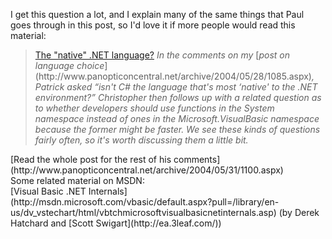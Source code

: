 I get this question a lot, and I explain many of the same things that Paul goes through in this post, so I'd love it if more people would read this material:

<blockquote dir="ltr" style="MARGIN-RIGHT: 0px">
  <div class="postTitle">
    <a id="viewpost.ascx_TitleUrl" href="http://www.panopticoncentral.net/archive/2004/05/31/1100.aspx">The "native" .NET language?</a> <em>In the comments on my </em>[<em>post on language choice</em>](http://www.panopticoncentral.net/archive/2004/05/28/1085.aspx)<em>, Patrick asked “isn't C# the language that's most &#8216;native' to the .NET environment?” Christopher then follows up with a related question as to whether developers should use functions in the System namespace instead of ones in the Microsoft.VisualBasic namespace because the former might be faster. We see these kinds of questions fairly often, so it's worth discussing them a little bit.</em>
  </div>
</blockquote>

<div class="postTitle" dir="ltr">
  [Read the whole post for the rest of his comments](http://www.panopticoncentral.net/archive/2004/05/31/1100.aspx)
</div>

<div class="postTitle" dir="ltr">

</div>

<div class="postTitle" dir="ltr">
  Some related material on MSDN:
</div>

<div class="postTitle" dir="ltr">

</div>

<div class="postTitle" dir="ltr">
  [Visual Basic .NET Internals](http://msdn.microsoft.com/vbasic/default.aspx?pull=/library/en-us/dv_vstechart/html/vbtchmicrosoftvisualbasicnetinternals.asp) (by Derek Hatchard and [Scott Swigart](http://ea.3leaf.com/))
</div>

<div class="postTitle" dir="ltr">

</div>

<p class="postText">

